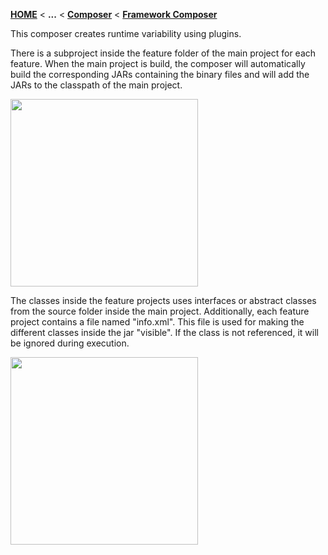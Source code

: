 <!-- Breadcrumb -->
[**HOME**](https://github.com/tthuem/FeatureIDE/wiki) < **...** < [**Composer**](https://github.com/tthuem/FeatureIDE/wiki/FeatureIDE-Composer) < [**Framework Composer**](https://github.com/tthuem/FeatureIDE/wiki/Framework-Composer)

<!-- Introduction -->
This composer creates runtime variability using plugins.

There is a subproject inside the feature folder of the main project for each feature. When the main project is build, the composer will automatically build the corresponding JARs containing the binary files and will add the JARs to the classpath of the main project.

<img height="300" src="https://github.com/tthuem/FeatureIDE/wiki/Assets/FeatureIDEProject/Framework.png">

The classes inside the feature projects uses interfaces or abstract classes from the source folder inside the main project. Additionally, each feature project contains a file named "info.xml". This file is used for making the different classes inside the jar "visible". If the class is not referenced, it will be ignored during execution.

<img height="300" src="https://github.com/tthuem/FeatureIDE/wiki/Assets/FeatureIDEProject/Framework_Subproject.png">